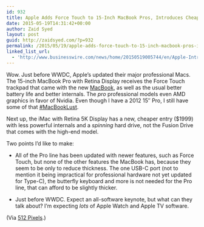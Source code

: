 ```yaml
---
id: 932
title: Apple Adds Force Touch to 15-Inch MacBook Pros, Introduces Cheaper $1999 Retina 5K iMac
date: 2015-05-19T14:31:42+00:00
author: Zaid Syed
layout: post
guid: http://zaidsyed.com/?p=932
permalink: /2015/05/19/apple-adds-force-touch-to-15-inch-macbook-pros-introduces-cheaper-1999-retina-5k-imac/
linked_list_url:
  - 'http://www.businesswire.com/news/home/20150519005744/en/Apple-Introduces-15-inch-MacBook-Pro-Force-Touch#.VVtFtmFPJ6l'
---
```

Wow. Just before WWDC, Apple&#8217;s updated their major professional Macs. The 15-inch MacBook Pro with Retina Display receives the Force Touch trackpad that came with the new [MacBook](http://apple.com/macbook), as well as the usual better battery life and better internals. The _pro_ professional models even AMD graphics in favor of Nvidia. Even though I have a 2012 15&#8243; Pro, I still have some of that [#MacBookLust](https://twitter.com/hashtag/macbooklust).

Next up, the iMac with Retina 5K Display has a new, cheaper entry ($1999) with less powerful internals and a _spinning_ hard drive, not the Fusion Drive that comes with the high-end model.

Two points I&#8217;d like to make:

  * All of the Pro line has been updated with newer features, such as Force Touch, but none of the other features the MacBook has, because they seem to be only to reduce thickness. The one USB-C port (not to mention it being impractical for professional hardware not yet updated for Type-C), the butterfly keyboard and more is not needed for the Pro line, that can afford to be slightly thicker.</p> 
  * Just before WWDC. Expect an all-software keynote, but what can they talk about? I&#8217;m expecting _lots_ of Apple Watch and Apple TV software.

(Via [512 Pixels](http://www.512pixels.net/blog/2015/5/apple-updates-15-inch-macbook-pro-and-imac-5k).)